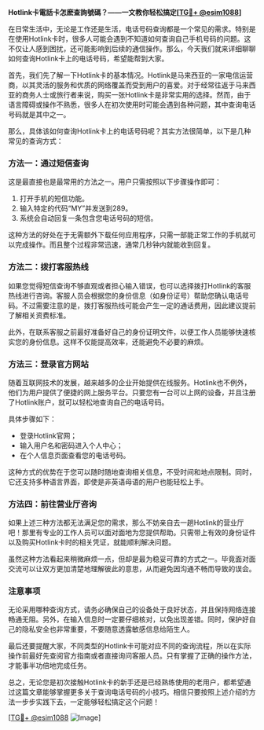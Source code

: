 **Hotlink卡電話卡怎麽查詢號碼？——一文教你轻松搞定[[TG💪+ @esim1088](https://t.me/s/esim1088)]**

在日常生活中，无论是工作还是生活，电话号码查询都是一个常见的需求。特别是在使用Hotlink卡时，很多人可能会遇到不知道如何查询自己手机号码的问题。这不仅让人感到困扰，还可能影响到后续的通信操作。那么，今天我们就来详细聊聊如何查询Hotlink卡上的电话号码，希望能帮到大家。

首先，我们先了解一下Hotlink卡的基本情况。Hotlink是马来西亚的一家电信运营商，以其灵活的服务和优质的网络覆盖而受到用户的喜爱。对于经常往返于马来西亚的商务人士或旅行者来说，购买一张Hotlink卡是非常实用的选择。然而，由于语言障碍或操作不熟悉，很多人在初次使用时可能会遇到各种问题，其中查询电话号码就是其中之一。

那么，具体该如何查询Hotlink卡上的电话号码呢？其实方法很简单，以下是几种常见的查询方式：

### 方法一：通过短信查询

这是最直接也是最常用的方法之一。用户只需按照以下步骤操作即可：

1. 打开手机的短信功能。
2. 输入特定的代码“MY”并发送到289。
3. 系统会自动回复一条包含您电话号码的短信。

这种方法的好处在于无需额外下载任何应用程序，只需一部能正常工作的手机就可以完成操作。而且整个过程非常迅速，通常几秒钟内就能收到回复。

### 方法二：拨打客服热线

如果您觉得短信查询不够直观或者担心输入错误，也可以选择拨打Hotlink的客服热线进行咨询。客服人员会根据您的身份信息（如身份证号）帮助您确认电话号码。不过需要注意的是，拨打客服热线可能会产生一定的通话费用，因此建议提前了解相关资费标准。

此外，在联系客服之前最好准备好自己的身份证明文件，以便工作人员能够快速核实您的身份信息。这样不仅能提高效率，还能避免不必要的麻烦。

### 方法三：登录官方网站

随着互联网技术的发展，越来越多的企业开始提供在线服务。Hotlink也不例外，他们为用户提供了便捷的网上服务平台。只要您有一台可以上网的设备，并且注册了Hotlink账户，就可以轻松地查询自己的电话号码。

具体步骤如下：
- 登录Hotlink官网；
- 输入用户名和密码进入个人中心；
- 在个人信息页面查看您的电话号码。

这种方式的优势在于您可以随时随地查询相关信息，不受时间和地点限制。同时，它还支持多种语言界面，即使是非英语母语的用户也能轻松上手。

### 方法四：前往营业厅咨询

如果上述三种方法都无法满足您的需求，那么不妨亲自去一趟Hotlink的营业厅吧！那里有专业的工作人员可以面对面地为您提供帮助。只需带上有效的身份证件以及购买Hotlink卡时的相关凭证，就能顺利解决问题。

虽然这种方法看起来稍微麻烦一点，但却是最为稳妥可靠的方式之一。毕竟面对面交流可以让双方更加清楚地理解彼此的意思，从而避免因沟通不畅而导致的误会。

### 注意事项

无论采用哪种查询方式，请务必确保自己的设备处于良好状态，并且保持网络连接畅通无阻。另外，在输入信息时一定要仔细核对，以免出现差错。同时，保护好自己的隐私安全也非常重要，不要随意透露敏感信息给陌生人。

最后还要提醒大家，不同类型的Hotlink卡可能对应不同的查询流程，所以在实际操作前最好先查阅官方指南或者直接询问客服人员。只有掌握了正确的操作方法，才能事半功倍地完成任务。

总之，无论您是初次接触Hotlink卡的新手还是已经熟练使用的老用户，都希望通过这篇文章能够掌握更多关于查询电话号码的小技巧。相信只要按照上述介绍的方法一步步实践下去，一定能够轻松搞定这个问题！

[[TG💪+ @esim1088](https://t.me/s/esim1088) ![Image](https://i.postimg.cc/4NQfJmqS/Snipaste-2025-05-13-00-14-12.png)]